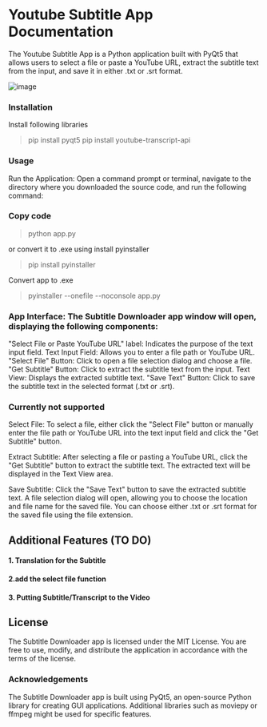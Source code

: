 # Youtube Subtitle App Documentation
The Youtube Subtitle App is a Python application built with PyQt5 that allows users to select a file or paste a YouTube URL, extract the subtitle text from the input, and save it in either .txt or .srt format.

![image](https://github.com/MustafaAlahmid/Subtitle_Downloader_App_Documentation/assets/39446930/89b3f5a8-d720-4eb1-a256-449c6204023a)



### Installation

Install following libraries 


> pip install pyqt5
> pip install youtube-transcript-api


### Usage
Run the Application: Open a command prompt or terminal, navigate to the directory where you downloaded the source code, and run the following command:
### Copy code
> python app.py

or 
convert it to .exe using 
install pyinstaller 
> pip install pyinstaller

Convert app to .exe
> pyinstaller --onefile --noconsole app.py


### App Interface: The Subtitle Downloader app window will open, displaying the following components:

"Select File or Paste YouTube URL" label: Indicates the purpose of the text input field.
Text Input Field: Allows you to enter a file path or YouTube URL.
"Select File" Button: Click to open a file selection dialog and choose a file.
"Get Subtitle" Button: Click to extract the subtitle text from the input.
Text View: Displays the extracted subtitle text.
"Save Text" Button: Click to save the subtitle text in the selected format (.txt or .srt).

### Currently not supported 
Select File: To select a file, either click the "Select File" button or manually enter the file path or YouTube URL into the text input field and click the "Get Subtitle" button.

Extract Subtitle: After selecting a file or pasting a YouTube URL, click the "Get Subtitle" button to extract the subtitle text. The extracted text will be displayed in the Text View area.

Save Subtitle: Click the "Save Text" button to save the extracted subtitle text. A file selection dialog will open, allowing you to choose the location and file name for the saved file. You can choose either .txt or .srt format for the saved file using the file extension.

## Additional Features (TO DO)

#### 1. Translation for the Subtitle

#### 2.add the select file function

#### 3. Putting Subtitle/Transcript to the Video

## License
The Subtitle Downloader app is licensed under the MIT License. You are free to use, modify, and distribute the application in accordance with the terms of the license.

### Acknowledgements
The Subtitle Downloader app is built using PyQt5, an open-source Python library for creating GUI applications. Additional libraries such as moviepy or ffmpeg might be used for specific features.

